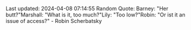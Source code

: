 Last updated: 2024-04-08 07:14:55
Random Quote: Barney: "Her butt?"Marshall: "What is it, too much?"Lily: "Too low?"Robin: "Or ist it an issue of access?" - Robin Scherbatsky